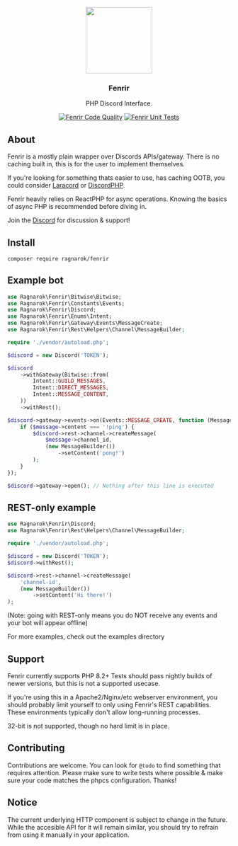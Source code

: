 <p align="center">
    <img src="./assets/logo.svg" height="150px">
</p>

<h3 align="center">Fenrir</h3>

<p align="center">PHP Discord Interface.</p>

<div align="center">

[![Fenrir Code Quality](https://github.com/dc-Ragnarok/Fenrir/actions/workflows/code-quality.yml/badge.svg)](https://github.com/dc-Ragnarok/Fenrir/actions/workflows/code-quality.yml)
[![Fenrir Unit Tests](https://github.com/dc-Ragnarok/Fenrir/actions/workflows/unit-tests.yml/badge.svg)](https://github.com/dc-Ragnarok/Fenrir/actions/workflows/unit-tests.yml)

</div>

## About

Fenrir is a mostly plain wrapper over Discords APIs/gateway.
There is no caching built in, this is for the user to implement themselves.

If you're looking for something thats easier to use, has caching OOTB, you could consider [Laracord](https://github.com/laracord/framework) or [DiscordPHP](https://github.com/discord-php/DiscordPHP).

Fenrir heavily relies on ReactPHP for async operations. Knowing the basics of async PHP is recommended before diving in.

Join the [Discord](https://discord.gg/KMYPcDAYwb) for discussion & support!

## Install

```
composer require ragnarok/fenrir
```

## Example bot

```php
use Ragnarok\Fenrir\Bitwise\Bitwise;
use Ragnarok\Fenrir\Constants\Events;
use Ragnarok\Fenrir\Discord;
use Ragnarok\Fenrir\Enums\Intent;
use Ragnarok\Fenrir\Gateway\Events\MessageCreate;
use Ragnarok\Fenrir\Rest\Helpers\Channel\MessageBuilder;

require './vendor/autoload.php';

$discord = new Discord('TOKEN');

$discord
    ->withGateway(Bitwise::from(
        Intent::GUILD_MESSAGES,
        Intent::DIRECT_MESSAGES,
        Intent::MESSAGE_CONTENT,
    ))
    ->withRest();

$discord->gateway->events->on(Events::MESSAGE_CREATE, function (MessageCreate $message) use ($discord) {
    if ($message->content === '!ping') {
        $discord->rest->channel->createMessage(
            $message->channel_id,
            (new MessageBuilder())
                ->setContent('pong!')
        );
    }
});

$discord->gateway->open(); // Nothing after this line is executed
```

## REST-only example

```php
use Ragnarok\Fenrir\Discord;
use Ragnarok\Fenrir\Rest\Helpers\Channel\MessageBuilder;

require './vendor/autoload.php';

$discord = new Discord('TOKEN');
$discord->withRest();

$discord->rest->channel->createMessage(
    'channel-id',
    (new MessageBuilder())
        ->setContent('Hi there!')
);
```
(Note: going with REST-only means you do NOT receive any events and your bot will appear offline)

For more examples, check out the examples directory

## Support

Fenrir currently supports PHP 8.2+
Tests should pass nightly builds of newer versions, but this is not a supported usecase.

If you're using this in a Apache2/Nginx/etc webserver environment, you should probably limit yourself to only using Fenrir's REST capabilities.
These environments typically don't allow long-running processes.

32-bit is not supported, though no hard limit is in place.

## Contributing

Contributions are welcome.
You can look for `@todo` to find something that requires attention.
Please make sure to write tests where possible & make sure your code matches the phpcs configuration.
Thanks!

## Notice

The current underlying HTTP component is subject to change in the future.
While the accesible API for it will remain similar, you should try to refrain from using it manually in your application.
